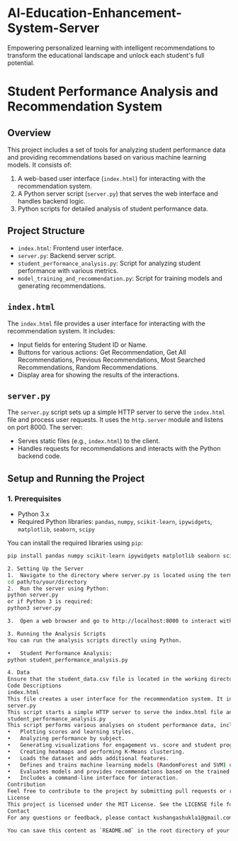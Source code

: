 # Al-Education-Enhancement-System-Server
Empowering personalized learning with intelligent recommendations to transform the educational landscape and unlock each student's full potential.

# Student Performance Analysis and Recommendation System

## Overview

This project includes a set of tools for analyzing student performance data and providing recommendations based on various machine learning models. It consists of:
1. A web-based user interface (`index.html`) for interacting with the recommendation system.
2. A Python server script (`server.py`) that serves the web interface and handles backend logic.
3. Python scripts for detailed analysis of student performance data.

## Project Structure

- `index.html`: Frontend user interface.
- `server.py`: Backend server script.
- `student_performance_analysis.py`: Script for analyzing student performance with various metrics.
- `model_training_and_recommendation.py`: Script for training models and generating recommendations.

## `index.html`

The `index.html` file provides a user interface for interacting with the recommendation system. It includes:
- Input fields for entering Student ID or Name.
- Buttons for various actions: Get Recommendation, Get All Recommendations, Previous Recommendations, Most Searched Recommendations, Random Recommendations.
- Display area for showing the results of the interactions.

## `server.py`

The `server.py` script sets up a simple HTTP server to serve the `index.html` file and process user requests. It uses the `http.server` module and listens on port 8000. The server:
- Serves static files (e.g., `index.html`) to the client.
- Handles requests for recommendations and interacts with the Python backend code.

## Setup and Running the Project

### 1. Prerequisites

- Python 3.x
- Required Python libraries: `pandas`, `numpy`, `scikit-learn`, `ipywidgets`, `matplotlib`, `seaborn`, `scipy`

You can install the required libraries using `pip`:

```sh
pip install pandas numpy scikit-learn ipywidgets matplotlib seaborn scipy

2. Setting Up the Server
1.	Navigate to the directory where server.py is located using the terminal or command prompt.
cd path/to/your/directory
2.	Run the server using Python:
python server.py
or if Python 3 is required:
python3 server.py

3.	Open a web browser and go to http://localhost:8000 to interact with the user interface.

3. Running the Analysis Scripts
You can run the analysis scripts directly using Python.

•	Student Performance Analysis:
python student_performance_analysis.py

4. Data
Ensure that the student_data.csv file is located in the working directory of the scripts. The dataset should include columns such as StudentID, Name, GradeLevel, LearningStyle, EngagementScore, HoursStudied, Progress, Subject, and Score.
Code Descriptions
index.html
This file creates a user interface for the recommendation system. It includes input fields for student identification and buttons to perform various actions.
server.py
This script starts a simple HTTP server to serve the index.html file and handle requests. It does not include complex backend logic but is essential for serving the frontend.
student_performance_analysis.py
This script performs various analyses on student performance data, including:
•	Plotting scores and learning styles.
•	Analyzing performance by subject.
•	Generating visualizations for engagement vs. score and student progress.
•	Creating heatmaps and performing K-Means clustering.
•	Loads the dataset and adds additional features.
•	Defines and trains machine learning models (RandomForest and SVM) using GridSearchCV.
•	Evaluates models and provides recommendations based on the trained models.
•	Includes a command-line interface for interaction.
Contribution
Feel free to contribute to the project by submitting pull requests or reporting issues.
License
This project is licensed under the MIT License. See the LICENSE file for details.
Contact
For any questions or feedback, please contact kushangashukla1@gmail.com or kartikhajela1312@gmail.com

You can save this content as `README.md` in the root directory of your project. This file provides a clear overview of the project, how to set it up, and descriptions of the various scripts and their functionalities.

